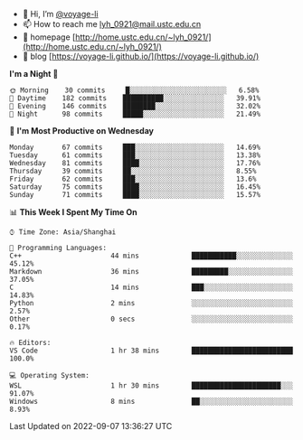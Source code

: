 - 👋 Hi, I’m [@voyage-li](https://github.com/voyage-li/)
- 📫 How to reach me [lyh_0921@mail.ustc.edu.cn](mailto:lyh_0921@mail.ustc.edu.cn)
- 👯 homepage [http://home.ustc.edu.cn/~lyh_0921/](http://home.ustc.edu.cn/~lyh_0921/)
- 🥤 blog [https://voyage-li.github.io/](https://voyage-li.github.io/)

<!--START_SECTION:waka-->
**I'm a Night 🦉** 

```text
🌞 Morning    30 commits     █░░░░░░░░░░░░░░░░░░░░░░░░   6.58% 
🌆 Daytime    182 commits    ██████████░░░░░░░░░░░░░░░   39.91% 
🌃 Evening    146 commits    ████████░░░░░░░░░░░░░░░░░   32.02% 
🌙 Night      98 commits     █████░░░░░░░░░░░░░░░░░░░░   21.49%

```
📅 **I'm Most Productive on Wednesday** 

```text
Monday       67 commits     ███░░░░░░░░░░░░░░░░░░░░░░   14.69% 
Tuesday      61 commits     ███░░░░░░░░░░░░░░░░░░░░░░   13.38% 
Wednesday    81 commits     ████░░░░░░░░░░░░░░░░░░░░░   17.76% 
Thursday     39 commits     ██░░░░░░░░░░░░░░░░░░░░░░░   8.55% 
Friday       62 commits     ███░░░░░░░░░░░░░░░░░░░░░░   13.6% 
Saturday     75 commits     ████░░░░░░░░░░░░░░░░░░░░░   16.45% 
Sunday       71 commits     ████░░░░░░░░░░░░░░░░░░░░░   15.57%

```


📊 **This Week I Spent My Time On** 

```text
⌚︎ Time Zone: Asia/Shanghai

💬 Programming Languages: 
C++                      44 mins             ███████████░░░░░░░░░░░░░░   45.12% 
Markdown                 36 mins             █████████░░░░░░░░░░░░░░░░   37.05% 
C                        14 mins             ███░░░░░░░░░░░░░░░░░░░░░░   14.83% 
Python                   2 mins              ░░░░░░░░░░░░░░░░░░░░░░░░░   2.57% 
Other                    0 secs              ░░░░░░░░░░░░░░░░░░░░░░░░░   0.17%

🔥 Editors: 
VS Code                  1 hr 38 mins        █████████████████████████   100.0%

💻 Operating System: 
WSL                      1 hr 30 mins        ██████████████████████░░░   91.07% 
Windows                  8 mins              ██░░░░░░░░░░░░░░░░░░░░░░░   8.93%

```


 Last Updated on 2022-09-07 13:36:27 UTC
<!--END_SECTION:waka-->